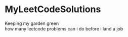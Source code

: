 # MyLeetCodeSolutions
Keeping my garden green </br>
how many leetcode problems can i do before i land a job
